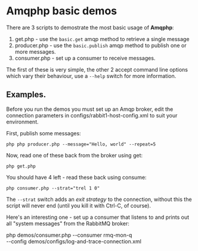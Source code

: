 # Amqphp basic demos

There are 3 scripts to demostrate the most basic usage of **Amqphp**:

 1. get.php  - use  the `basic.get` amqp  method to retrieve  a single
 message
 2. producer.php - use the  `basic.publish` amqp method to publish one
 or more messages.
 3. consumer.php - set up a consumer to receive messages.

The first  of these is  very simple, the  other 2 accept  command line
options which  vary their  behaviour, use a  `--help` switch  for more
information.


## Examples.

Before you  run the  demos you must  set up  an Amqp broker,  edit the
connection parameters in  configs/rabbit1-host-config.xml to suit your
environment.

First, publish some messages:

    php php producer.php --message="Hello, world" --repeat=5

Now, read one of these back from the broker using get:

    php get.php

You should have 4 left - read these back using consume:

    php consumer.php --strat="trel 1 0"

The  `--strat`  switch adds  an  *exit  strategy*  to the  connection,
without this the script will never end (until you kill it with Ctrl-C,
of course).



Here's an  interesting one  - set  up a consumer  that listens  to and
prints out all "system messages" from the RabbitMQ broker:

php demos/consumer.php --consumer rmq-mon-q \
    --config demos/configs/log-and-trace-connection.xml
